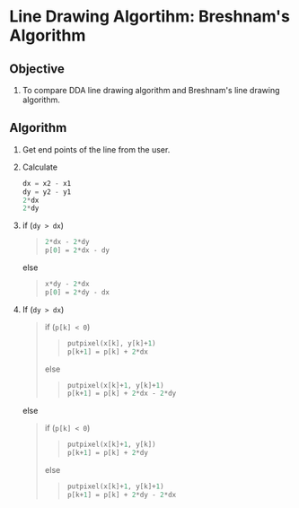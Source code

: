 # Line Drawing Algortihm: Breshnam's Algorithm

## Objective
1. To compare DDA line drawing algorithm and Breshnam's line drawing algorithm.

## Algorithm
1. Get end points of the line from the user.
2. Calculate
	```C
	dx = x2 - x1
	dy = y2 - y1
	2*dx
	2*dy
	```


3. if (`dy > dx`)

   >```C
   >2*dx - 2*dy
   >p[0] = 2*dx - dy
   >```

   else
   
   >```C
   >x*dy - 2*dx
   >p[0] = 2*dy - dx 
   >```
4. If (`dy > dx`)

   >if (`p[k] < 0`)  
   >>```C
   >>putpixel(x[k], y[k]+1)
   >>p[k+1] = p[k] + 2*dx
   >>```
   >else
   >>```C
   >>putpixel(x[k]+1, y[k]+1)
   >>p[k+1] = p[k] + 2*dx - 2*dy
   >>```

   else

   >if (`p[k] < 0`)  
   >>```C
   >>putpixel(x[k]+1, y[k])
   >>p[k+1] = p[k] + 2*dy
   >>```
   >else
   >>```C
   >>putpixel(x[k]+1, y[k]+1)
   >>p[k+1] = p[k] + 2*dy - 2*dx
   >>```